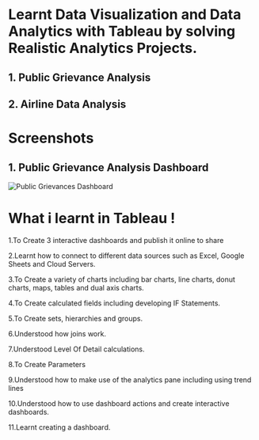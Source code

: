 # Learnt Data Visualization and Data Analytics with Tableau by solving Realistic Analytics Projects.

  ## 1. Public Grievance Analysis 
  ## 2. Airline Data Analysis
 
 
# Screenshots 

  ## 1. Public Grievance Analysis Dashboard 
  ![Public Grievances Dashboard](https://user-images.githubusercontent.com/83588611/117000147-425d1800-acfe-11eb-895d-eea29ec743db.png)

# What i learnt in Tableau !

1.To Create 3 interactive dashboards and publish it online to share

2.Learnt how to connect to different data sources such as Excel, Google Sheets and Cloud Servers.

3.To Create a variety of charts including bar charts, line charts, donut charts, maps, tables and dual axis charts.

4.To Create calculated fields including developing IF Statements.

5.To Create sets, hierarchies and groups.

6.Understood how joins work.

7.Understood Level Of Detail calculations.

8.To Create Parameters

9.Understood how to make use of the analytics pane including using trend lines

10.Understood how to use dashboard actions and create interactive dashboards.

11.Learnt creating a dashboard.
